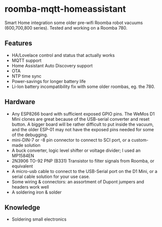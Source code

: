 # roomba-mqtt-homeassistant

Smart Home integration some older pre-wifi Roomba robot vacuums (600,700,800 series). Tested and working on a Roomba 780.

## Features
 - HA/Lovelace control and status that actually works
 - MQTT support
 - Home Assistant Auto Discovery support
 - OTA 
 - NTP time sync
 - Power-savings for longer battery life
 - Li-Ion battery incompatibility fix with some older roombas, eg. the 780.
 
## Hardware
 - Any ESP8266 board with sufficient exposed GPIO pins.  The WeMos D1 Mini clones are great because of the USB-serial converter and reset button.  A bigger board will be rather difficult to put inside the vacuum, and the older ESP-01 may not have the exposed pins needed for some of the debugging.
 - mini-DIN-7 or -8 pin connector to connect to SCI port, or a custom-made solution
 - A buck converter, logic level shifter or voltage divider; I used an MP1584EN 
 - 2N3906 TO-92 PNP (B331) Transistor to filter signals from Roomba, or equivalent
 - A micro-usb cable to connect to the USB-Serial port on the D1 Mini, or a serial cable solution for your use case.
 - Some wiring & connectors: an assortment of Dupont jumpers and headers work well
 - A soldering iron & solder

## Knowledge
 - Soldering small electronics
 

 
